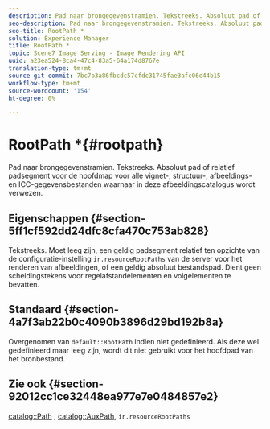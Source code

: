 ```yaml
---
description: Pad naar brongegevenstramien. Tekstreeks. Absoluut pad of relatief padsegment voor de hoofdmap voor alle vignet-, structuur-, afbeeldings- en ICC-gegevensbestanden waarnaar in deze afbeeldingscatalogus wordt verwezen.
seo-description: Pad naar brongegevenstramien. Tekstreeks. Absoluut pad of relatief padsegment voor de hoofdmap voor alle vignet-, structuur-, afbeeldings- en ICC-gegevensbestanden waarnaar in deze afbeeldingscatalogus wordt verwezen.
seo-title: RootPath *
solution: Experience Manager
title: RootPath *
topic: Scene7 Image Serving - Image Rendering API
uuid: a23ea524-8ca4-47c4-83a5-64a174d8767e
translation-type: tm+mt
source-git-commit: 7bc7b3a86fbcdc57cfdc31745fae3afc06e44b15
workflow-type: tm+mt
source-wordcount: '154'
ht-degree: 0%

---
```



# RootPath *{#rootpath}

Pad naar brongegevenstramien. Tekstreeks. Absoluut pad of relatief padsegment voor de hoofdmap voor alle vignet-, structuur-, afbeeldings- en ICC-gegevensbestanden waarnaar in deze afbeeldingscatalogus wordt verwezen.

## Eigenschappen {#section-5ff1cf592dd24dfc8cfa470c753ab828}

Tekstreeks. Moet leeg zijn, een geldig padsegment relatief ten opzichte van de configuratie-instelling `ir.resourceRootPaths` van de server voor het renderen van afbeeldingen, of een geldig absoluut bestandspad. Dient geen scheidingstekens voor regelafstandelementen en volgelementen te bevatten.

## Standaard {#section-4a7f3ab22b0c4090b3896d29bd192b8a}

Overgenomen van `default::RootPath` indien niet gedefinieerd. Als deze wel gedefinieerd maar leeg zijn, wordt dit niet gebruikt voor het hoofdpad van het bronbestand.

## Zie ook {#section-92012cc1ce32448ea977e7e0484857e2}

[catalog::Path](../../../../../ir-api/material-cat/image-rendering-api-ref/c-ir-material-catalog/c-ir-material-data-reference/r-ir-path.md#reference-59ebb624250a4965ad1737578a2ab590) ,  [catalog::AuxPath](../../../../../ir-api/material-cat/image-rendering-api-ref/c-ir-material-catalog/c-ir-material-data-reference/r-ir-auxpath.md#reference-943ad5ee3c3b4b06bbcbb005db0dc969),  `ir.resourceRootPaths`
